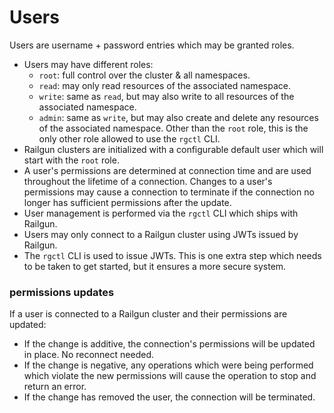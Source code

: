 Users
=====
Users are username + password entries which may be granted roles.

- Users may have different roles:
    - `root`: full control over the cluster & all namespaces.
    - `read`: may only read resources of the associated namespace.
    - `write`: same as `read`, but may also write to all resources of the associated namespace.
    - `admin`: same as `write`, but may also create and delete any resources of the associated namespace. Other than the `root` role, this is the only other role allowed to use the `rgctl` CLI.
- Railgun clusters are initialized with a configurable default user which will start with the `root` role.
- A user's permissions are determined at connection time and are used throughout the lifetime of a connection. Changes to a user's permissions may cause a connection to terminate if the connection no longer has sufficient permissions after the update.
- User management is performed via the `rgctl` CLI which ships with Railgun.
- Users may only connect to a Railgun cluster using JWTs issued by Railgun.
- The `rgctl` CLI is used to issue JWTs. This is one extra step which needs to be taken to get started, but it ensures a more secure system.

### permissions updates
If a user is connected to a Railgun cluster and their permissions are updated:
- If the change is additive, the connection's permissions will be updated in place. No reconnect needed.
- If the change is negative, any operations which were being performed which violate the new permissions will cause the operation to stop and return an error.
- If the change has removed the user, the connection will be terminated.
